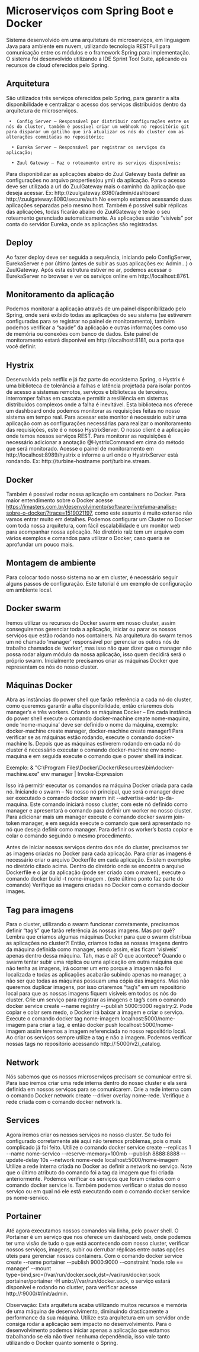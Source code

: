 # Microserviços com Spring Boot e Docker

Sistema desenvolvido em uma arquitetura de microserviços, em linguagem Java para ambiente em nuvem, utilizando tecnologia RESTFull para comunicação entre os módulos e o framework Spring para implementação.
O sistema foi desenvolvido utilizando a IDE Sprint Tool Suite, aplicando os recursos de cloud oferecidos pelo Spring. 

## Arquitetura

São utilizados três serviços oferecidos pelo Spring, para garantir a alta disponibilidade e centralizar o acesso dos serviços distribuídos dentro da arquitetura de microserviços.  
     
     •	Config Server – Responsável por distribuir configurações entre os nós do cluster, também é possível criar um webhook no repositório git para disparar um gatilho que irá atualizar os nós do cluster com as alterações commitadas no repositório;  
     
      •	Eureka Server – Responsável por registrar os serviços da aplicação;  
      
      •	Zuul Gateway – Faz o roteamento entre os serviços disponíveis;  
Para disponibilizar as aplicações abaixo do Zuul Gateway basta definir as configurações no arquivo properties(ou yml) da aplicação. Para o acesso deve ser utilizada a url do ZuulGateway mais o caminho da aplicação que deseja acessar.
Ex: http://zuulgateway:8080/admin/dashboard
      http://zuulgateway:8080/secure/auth
No exemplo estamos acessando duas aplicações separadas pelo mesmo host. Também é possível subir réplicas das aplicações, todas ficarão abaixo do ZuulGateway e terão o seu roteamento gerenciado automaticamente. As aplicações estão “visíveis” por conta do servidor Eureka, onde as aplicações são registradas.

## Deploy

Ao fazer deploy deve ser seguida a sequência, iniciando pelo ConfigServer, EurekaServer e por último (antes de subir as suas aplicações ex: Admin...) o ZuulGateway. Após esta estrutura estiver no ar, podemos acessar o EurekaServer no browser e ver os serviços online em http://localhost:8761.

## Monitoramento da aplicação

Podemos monitorar a aplicação através de um painel disponibilizado pelo Spring, onde será exibido todas as aplicações do seu sistema (se estiverem configuradas para se registrar no painel de monitoramento), também podemos verificar a “saúde” da aplicação e outras informações como uso de memória ou conexões com banco de dados. Este painel de monitoramento estará disponível em http://localhost:8181, ou a porta que você definir.

## Hystrix

Desenvolvida pela netflix e já faz parte do ecosistema Spring, o Hystrix é uma biblioteca de tolerância a falhas e latência projetada para isolar pontos de acesso a sistemas remotos, serviços e bibliotecas de terceiros, interromper falhas em cascata e permitir a resiliência em sistemas distribuídos complexos onde a falha é inevitável.
Esta biblioteca nos oferece um dashboard onde podemos monitorar as requisições feitas no nosso sistema em tempo real. Para acessar este monitor é necessário subir uma aplicação com as configurações necessárias para realizar o monitoramento das requisições, este é o nosso HystrixServer. 
O nosso client é a aplicação onde temos nossos serviços REST. Para monitorar as requisições é necessário adicionar a anotação @HystrixCommand em cima do método que será monitorado.
Acesse o painel de monitoramento em http://localhost:8989/hystrix e informe a url onde o HystrixServer está rondando. Ex: http://turbine-hostname:port/turbine.stream.

## Docker

Também é possível rodar nossa aplicação em containers no Docker. Para maior entendimento sobre o Docker acesse https://imasters.com.br/desenvolvimento/software-livre/uma-analise-sobre-o-docker/?trace=1519021197, como este assunto é muito extenso não vamos entrar muito em detalhes.
Podemos configurar um Cluster no Docker com toda nossa arquitetura, com fácil escalabilidade e um monitor web para acompanhar nossa aplicação. No diretório raíz tem um arquivo com vários exemplos e comandos para utilizar o Docker, caso queria se aprofundar um pouco mais.

## Montagem de ambiente

Para colocar todo nosso sistema no ar em cluster, é necessário seguir alguns passos de configuração. Este tutorial é um exemplo de configuração em ambiente local.

## Docker swarm

Iremos utilizar os recursos do Docker swarm em nosso cluster, assim conseguiremos gerenciar toda a aplicação, iniciar ou parar os nossos serviços que estão rodando nos containers. Na arquitetura do swarm temos um nó chamado ‘manager’ responsável por gerenciar os outros nós de trabalho chamados de ‘worker’, mas isso não quer dizer que o manager não possa rodar algum módulo da nossa aplicação, isso quem decidirá será o próprio swarm.
Inicialmente precisamos criar as máquinas Docker que representam os nós do nosso cluster.

## Máquinas Docker 

Abra as instâncias do power shell que farão referência a cada nó do cluster, como queremos garantir a alta disponibilidade, então criaremos dois manager’s e três workers. 
Criando as máquinas Docker – Em cada instância do power shell execute o comando docker-machine create nome-maquina,  onde ‘nome-maquina’ deve ser definido o nome da máquina, exemplo: docker-machine create manager, docker-machine create manager1
Para verificar se as máquinas estão rodando, execute o comando docker-machine ls. Depois que as máquinas estiverem rodando em cada nó do cluster é necessário executar o comando docker-machine env nome-maquina e em seguida execute o comando que o power shell irá indicar. 

Exemplo: & "C:\Program Files\Docker\Docker\Resources\bin\docker-machine.exe" env manager | Invoke-Expression

Isso irá permitir executar os comandos na máquina Docker criada para cada nó.
Iniciando o swarm – No nosso nó principal, que será o manager deve ser executado o comando docker swarm init  --advertise-addr ip-da-maquina. Este comando iniciará nosso cluster, com este nó definido como manager e apresentará o comando para definir um worker no nosso cluster. Para adicionar mais um manager execute o comando docker swarm join-token manager, e em seguida execute o comando que será apresentado no nó que deseja definir como manager. Para definir os worker’s basta copiar e colar o comando seguindo o mesmo procedimento.

Antes de iniciar nossos serviços dentro dos nós do cluster, precisamos ter as imagens criadas no Docker para cada aplicação. Para criar as imagens é necessário criar o arquivo Dockerfile em cada aplicação. Existem exemplos no diretório citado acima. Dentro do diretório onde se encontra o arquivo Dockerfile e o jar da aplicação (pode ser criado com o  maven), execute o comando  docker build -t nome-imagem . (este último ponto faz parte do comando)
Verifique as imagens criadas no Docker com o comando docker images.

## Tag para imagens

Para o cluster, utilizando o swarm funcionar corretamente, precisamos definir “tag’s” que farão referência às nossas imagens. Mas por quê? Lembra que criamos algumas máquinas Docker para que o swarm distribua as aplicações no cluster?! Então, criamos todas as nossas imagens dentro da máquina definida como manager, sendo assim, elas ficam ‘visíveis’ apenas dentro dessa máquina. Tah, mas e aí? O que acontece? Quando o swarm tentar subir uma réplica ou uma aplicação em outra máquina que não tenha as imagens, irá ocorrer um erro porque a imagem não foi localizada e todas as aplicações acabarão subindo apenas no manager, a não ser que todas as máquinas possuam uma cópia das imagens. Mas não queremos duplicar imagens, por isso criaremos “tag’s” em um repositório local para que as nossas imagens fiquem visíveis em todos os nós do cluster.
Crie um serviço para registrar as imagens e tag’s com o comando docker service create --name registry --publish 5000:5000 registry:2. Pode copiar e colar sem medo, o Docker irá baixar a imagem e criar o serviço.
Execute o comando docker tag nome-imagem localhost:5000/nome-imagem para criar a tag, e então docker push localhost:5000/nome-imagem assim teremos a imagem referenciada no nosso repositório local. Ao criar os serviços sempre utilize a tag e não a imagem. Podemos verificar nossas tags no repositório acessando http://<ip-maquina>:5000/v2/_catalog.

## Network

Nós sabemos que os nossos microserviços precisam se comunicar entre si. Para isso iremos criar uma rede interna dentro do nosso cluster e ela será definida em nossos serviços para se comunicarem. Crie a rede interna com o comando Docker network create --driver overlay nome-rede. Verifique a rede criada com o comando docker network ls.

## Services

Agora iremos criar os nossos serviços no nosso cluster. Se tudo foi configurado corretamente até aqui não teremos problemas, pois o mais complicado já foi feito. Utilize o comando 
docker service create --replicas 1 --name nome-servico --reserve-memory=100mb --publish 8888:8888 --update-delay 10s --network nome-rede localhost:5000/nome-imagem 
Utilize a rede interna criada no Docker ao definir a network no serviço. Note que o último atributo do comando foi a tag da imagem que foi criada anteriormente. Podemos verificar os serviços que foram criados com o comando docker service ls. Também podemos verificar o status do nosso serviço ou em qual nó ele está executando com o comando docker service ps nome-servico.

## Portainer

Até agora executamos nossos comandos via linha, pelo power shell. O Portainer é um serviço que nos oferece um dashboard web, onde podemos ter uma visão de tudo o que está acontecendo com nosso cluster, verificar nossos serviços, imagens, subir ou derrubar réplicas entre outas opções úteis para gerenciar nossos containers. Com o comando docker service create --name portainer --publish 9000:9000 --constraint 'node.role == manager' --mount type=bind,src=//var/run/docker.sock,dst=/var/run/docker.sock portainer/portainer -H unix:///var/run/docker.sock, o serviço estará disponível e rodando no cluster, para verificar acesse http://<ip-maquina>:9000/#/init/admin.

Observação:  Esta arquitetura acaba utilizando muitos recursos e memória de uma máquina de desenvolvimento, diminuindo drasticamente a performance da sua máquina. Utilize esta arquitetura em um servidor onde consiga rodar a aplicação sem impacto no desenvolvimento. Para o desenvolvimento podemos iniciar apenas a aplicação que estamos trabalhando se ela não tiver nenhuma dependência, isso vale tanto utilizando o Docker quanto somente o Spring.

